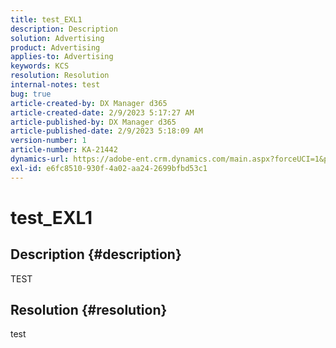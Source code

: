 ```yaml
---
title: test_EXL1
description: Description
solution: Advertising
product: Advertising
applies-to: Advertising
keywords: KCS
resolution: Resolution
internal-notes: test
bug: true
article-created-by: DX Manager d365
article-created-date: 2/9/2023 5:17:27 AM
article-published-by: DX Manager d365
article-published-date: 2/9/2023 5:18:09 AM
version-number: 1
article-number: KA-21442
dynamics-url: https://adobe-ent.crm.dynamics.com/main.aspx?forceUCI=1&pagetype=entityrecord&etn=knowledgearticle&id=c91ead09-39a8-ed11-aad1-6045bd0061cb
exl-id: e6fc8510-930f-4a02-aa24-2699bfbd53c1
---
```

# test_EXL1

## Description {#description}

TEST

## Resolution {#resolution}


test
